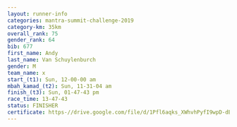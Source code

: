 ```yaml
---
layout: runner-info 
categories: mantra-summit-challenge-2019 
category-km: 35km 
overall_rank: 75
gender_rank: 64
bib: 677
first_name: Andy
last_name: Van Schuylenburch
gender: M
team_name: x
start_(t1): Sun, 12-00-00 am
mbah_kamad_(t2): Sun, 11-31-04 am
finish_(t3): Sun, 01-47-43 pm
race_time: 13-47-43
status: FINISHER
certificate: https-//drive.google.com/file/d/1Pfl6aqks_XWhvhPyfI9wpD-dBvP3uVjg/view?usp=sharing
---
```

